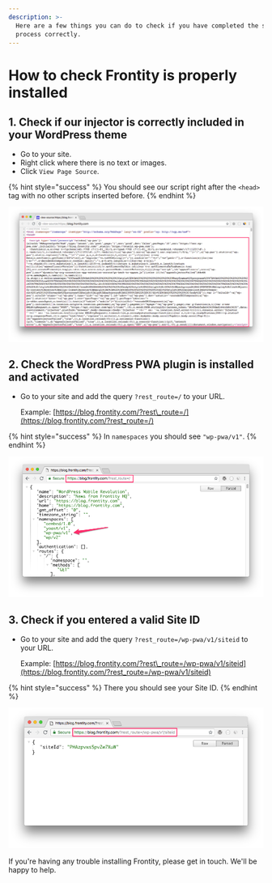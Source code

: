 ```yaml
---
description: >-
  Here are a few things you can do to check if you have completed the set-up
  process correctly.
---
```


# How to check Frontity is properly installed

## 1. Check if our injector is correctly included in your WordPress theme

* Go to your site.
* Right click where there is no text or images.
* Click `View Page Source`.

{% hint style="success" %}
You should see our script right after the `<head>` tag with no other scripts inserted before.
{% endhint %}

![](../.gitbook/assets/check-injector.png)

## 2. Check the WordPress PWA plugin is installed and activated

* Go to your site and add the query `?rest_route=/` to your URL.

  Example: [https://blog.frontity.com/?rest\_route=/](https://blog.frontity.com/?rest_route=/)

{% hint style="success" %}
In `namespaces` you should see `"wp-pwa/v1"`.
{% endhint %}

![](../.gitbook/assets/check-installation-plugin.png)

## 3. Check if you entered a valid Site ID

* Go to your site and add the query `?rest_route=/wp-pwa/v1/siteid` to your URL.

  Example: [https://blog.frontity.com/?rest\_route=/wp-pwa/v1/siteid](https://blog.frontity.com/?rest_route=/wp-pwa/v1/siteid)

{% hint style="success" %}
There you should see your Site ID.
{% endhint %}

![](../.gitbook/assets/check-site-id.png)

If you're having any trouble installing Frontity, please get in touch. We'll be happy to help.

